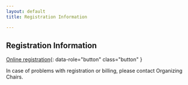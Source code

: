 ```yaml
---
layout: default
title: Registration Information

---
```


## Registration Information


[Online registration](https://www.eventbrite.com/e/ndn-community-meeting-2025-registration-1257720308299?aff=oddtdtcreator){: data-role="button" class="button" }

In case of problems with registration or billing, please contact Organizing Chairs.
